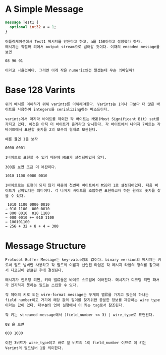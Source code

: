 # A Simple Message

```protobuf
message Test1 {
  optional int32 a = 1;
}
```

    어플리케이션에서 Test1 메시지를 만든다고 하고, a를 150이라고 설정했다 하자.
    메시지는 직렬화 되어서 output stream으로 넘어갈 것이다. 이때의 encoded message를 보면 

    08 96 01

    이라고 나올것이다. 그러면 이게 작은 numeric인건 알겠는데 무슨 의미일까? 

# Base 128 Varints 

    위의 예시를 이해하기 위해 varints를 이해해야한다. Varints는 1이나 그보다 더 많은 바이트를 사용하여 integers를 serializing하는 메소드이다. 

    varints에서 마지막 바이트를 제외한 각 바이트는 MSB(Most Significant Bit) set를 가지고 있다. 이것은 아직 더 바이트가 올거라고 암시한다. 각 바이트에서 나머지 7비트는 각 바이트에서 표현할 숫자를 2의 보수의 형태로 보관한다. 

    예를 들면 1을 보자

    0000 0001

    1바이트로 표현할 수 있기 때문에 MSB가 설정되어있지 않다.

    300을 보면 조금 더 복잡하다.

    1010 1100 0000 0010

    1바이트로는 표현이 되지 않기 때문에 첫번째 바이트에서 MSB가 1로 설정되어있다. 다음 바이트가 남아있다는 의미이다. 각 나머지 바이트를 조합하면 표현하고자 하는 원래의 숫자를 찾을 수 있다.

     1010 1100 0000 0010
    → 010 1100  000 0010
    → 000 0010  010 1100
    → 000 0010 ++ 010 1100
    → 100101100
    → 256 + 32 + 8 + 4 = 300

# Message Structure

    Protocol Buffer Message는 key-value쌍의 값이다. binary version의 메시지는 키로써 필드 넘버만 사용하고 각 필드의 이름과 선언된 타입은 각 메시지 타입의 정의를 참고해서 디코딩이 완료된 후에 결정된다.

    메시지가 인코딩 되면, 키와 밸류들은 바이트 스트림에 이어진다. 메시지가 디코딩 되면 파서가 인지하지 못하는 필드는 스킵할 수 있다. 

    각 페어의 키로 되는 wire-format message는 두개의 밸류를 가지고 있는데 하나는 field number이고 거기에 해당 값의 길이를 찾기위한 충분한 정보를 제공하는 wire type이라는 값이 있다. 대부분의 언어 실행에서 이 키는 tag로서 참조된다.

    각 키는 streamed message에서 (field_number << 3) | wire_type로 표현된다. 

    08 을 보면 

    000 1000

    이전 3비트가 wire_type이고 바로 앞 비트의 1이 field_number 이므로 이 키는 Varint의 필드넘버 1을 의미한다.